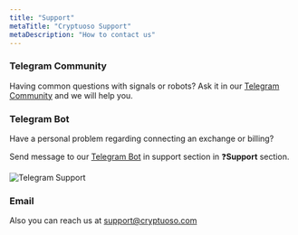 ```yaml
---
title: "Support"
metaTitle: "Cryptuoso Support"
metaDescription: "How to contact us"
---
```


### Telegram Community

Having common questions with signals or robots? Ask it in our [Telegram Community](https://t.me/joinchat/ACVS-0zaWVBgAYm8gOKYHA) and we will help you.

### Telegram Bot

Have a personal problem regarding connecting an exchange or billing?

Send message to our [Telegram Bot](https://clc.la/cryptuoso_bot_beta) in support section in ❓**Support** section.

![Telegram Support](https://support.cryptuoso.com/support.gif)

### Email

Also you can reach us at [support@cryptuoso.com](mailto:support@cryptuoso.com)
